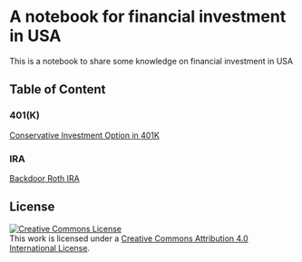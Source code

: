 # A notebook for financial investment in USA

This is a notebook to share some knowledge on financial investment in USA

## Table of Content

### 401(K)
[Conservative Investment Option in 401K](401K/conservative-investment-option-in-401k.md)

### IRA

[Backdoor Roth IRA](IRA/backdoor-roth-ira.md)

## License

<a rel="license" href="http://creativecommons.org/licenses/by/4.0/"><img alt="Creative Commons License" style="border-width:0" src="https://i.creativecommons.org/l/by/4.0/88x31.png" /></a><br />This work is licensed under a <a rel="license" href="http://creativecommons.org/licenses/by/4.0/">Creative Commons Attribution 4.0 International License</a>.
